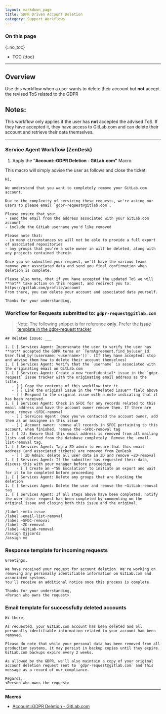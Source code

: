```yaml
---
layout: markdown_page
title: GDPR Driven Account Deletion
category: Support Workflows
---
```


### On this page
{:.no_toc}

- TOC
{:toc}

----

## Overview

Use this workflow when a user wants to delete their account but **not** accept the revised ToS related to the GDPR

## Notes: 
This workflow only applies if the user has **not** accepted the advised ToS. 
If they have accepted it, they have access to GitLab.com and can delete their account and retrieve their data themselves.


______________

### Service Agent Workflow (ZenDesk)

1. Apply the **"Account::GDPR Deletion - GitLab.com"** Macro

This macro will simply advise the user as follows and close the ticket:

```
Hi,

We understand that you want to completely remove your GitLab.com account.

Due to the complexity of servicing these requests, we're asking our users to please email `gdpr-request@gitlab.com`.

Please ensure that you:
- send the email from the address associated with your GitLab.com account
- include the GitLab username you'd like removed

Please note that:
- in many circumstances we will not be able to provide a full export of associated repositories
- any groups that you're a sole owner in will be deleted, along with any projects contained therein

Once you've submitted your request, we'll have the various teams remove your associated data and send you final confirmation when deletion is complete.

Please also note, that if you have accepted the updated ToS we will **not** take action on this request, and redirect you to:
https://gitlab.com/profile/account
From there, you can delete your account and associated data yourself.

Thanks for your understanding,

```
### Workflow for Requests submitted to: `gdpr-request@gitlab.com`

>Note: The following snippet is for reference **only**. Prefer the [issue template in the gdpr-request tracker](https://gitlab.com/gitlab-com/gdpr-request/blob/master/.gitlab/issue_templates/deletion-meta-issue.md)


```
## Related issue: ___

1. [ ] Services Agent: Impersonate the user to verify the user has **not** accepted the GDPR terms or `TermAgreement.find_by(user_id: User.find_by!(username:'<username>'))`. (If they have accepted: stop and advise them how to delete their account themselves)
1. [ ] Services Agent: Verify that the `username` is associated with the originating email on GitLab.com
1. [ ] Services Agent: Create a new *confidential* issue in the `gdpr-request` issue tracker with the originating email address as the title. 
   - [ ] Copy the contents of this workflow into it.
   - [ ] Link the original issue in the **Related issue** field above
   - [ ] Respond to the original issue with a note indicating that it has been received.
1. [ ] Services Agent: Check in SFDC for any records related to this email address and have the account owner remove them. If there are none, remove ~SFDC-removal
   - [ ] Services Agent: Once you've contacted the account owner, add them as an assignee in this issue
   - [ ] Account owner: remove all records in SFDC pertaining to this account, when finished, remove the ~SFDC-removal tag
1. [ ] JJ: Ensure that this email address is removed from all mailing lists and deleted from the database completely. Remove the ~email-list-removal tag.
1. [ ] Services Agent: Tag a ZD admin to ensure that this email address (and associated tickets) are removed from ZenDesk
   - [ ] ZD Admin: delete all user data in ZD and remove ~ZD-removal
1. [ ] Services Agent: If the submitter has requested their data, discuss this with your manager before proceeding
     - [ ] Create an ~"SE Escalation" to initiate an export and wait for it to be completed before proceeding
1. [ ] Services Agent: Delete any groups that are blocking the deletion
1. [ ] Services Agent: Delete the user and remove the ~GitLab-removal tag
1. [ ] Services Agent: If all steps above have been completed, notify the user their request has been completed by commenting on the original issue and closing both this issue and the original. 

/label ~meta-issue
/label ~email-list-removal
/label ~SFDC-removal
/label ~ZD-removal
/label ~GitLab-removal
/assign @jjcordz
/assign me
```

### Response template for incoming requests
```
Greetings,

We have received your request for account deletion. We're working on removing any personally identifiable information on GitLab.com and associated systems.
You'll receive an additional notice once this process is complete.

Thanks for your understanding,
<Person who owns the request>

```
### Email template for successfully deleted accounts
```
Hi there,

As requested, your GitLab.com account has been deleted and all personally identifiable information related to your account had been removed.

Please do note that while your personal data has been removed from all production systems, it may persist in backup copies until they expire. GitLab.com backups expire every 2 weeks.

As allowed by the GDPR, we'll also maintain a copy of your original account deletion request sent to `gdpr-request@gitlab.com` and this message as a record of our compliance.

Regards,
<Person who owns the request>
```
__________________

**Macros**

* [Account::GDPR Deletion - GitLab.com](https://gitlab.zendesk.com/agent/admin/macros/360027176693/index.html.md)

